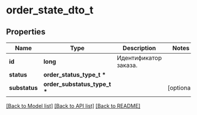 # order_state_dto_t

## Properties
Name | Type | Description | Notes
------------ | ------------- | ------------- | -------------
**id** | **long** | Идентификатор заказа. | 
**status** | **order_status_type_t \*** |  | 
**substatus** | **order_substatus_type_t \*** |  | [optional] 

[[Back to Model list]](../README.md#documentation-for-models) [[Back to API list]](../README.md#documentation-for-api-endpoints) [[Back to README]](../README.md)


